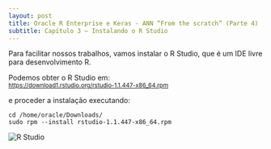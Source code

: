 ```yaml
---
layout: post
title: Oracle R Enterprise e Keras - ANN “From the scratch” (Parte 4)
subtitle: Capítulo 3 – Instalando o R Studio
---
```


Para facilitar nossos trabalhos, vamos instalar o R Studio, que é um IDE livre para desenvolvimento R. 

Podemos obter o R Studio em:  
<sub><a href="https://download1.rstudio.org/rstudio-1.1.447-x86_64.rpm" target="_blank">https://download1.rstudio.org/rstudio-1.1.447-x86_64.rpm</a></sub>

e proceder a instalação executando:

```
cd /home/oracle/Downloads/ 
sudo rpm --install rstudio-1.1.447-x86_64.rpm
```

![R Studio](http://wilson-camargo-jr.github.io/img/rsutdio.jpg)
